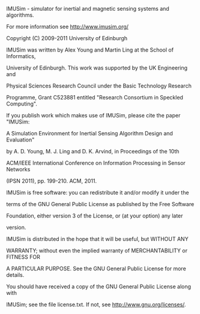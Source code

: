 IMUSim - simulator for inertial and magnetic sensing systems and algorithms.

For more information see http://www.imusim.org/

Copyright (C) 2009-2011 University of Edinburgh

IMUSim was written by Alex Young and Martin Ling at the School of Informatics,
University of Edinburgh. This work was supported by the UK Engineering and
Physical Sciences Research Council under the Basic Technology Research
Programme, Grant C523881 entitled "Research Consortium in Speckled Computing".

If you publish work which makes use of IMUSim, please cite the paper "IMUSim:
A Simulation Environment for Inertial Sensing Algorithm Design and Evaluation"
by A. D. Young, M. J. Ling and D. K. Arvind, in Proceedings of the 10th
ACM/IEEE International Conference on Information Processing in Sensor Networks
(IPSN 2011), pp. 199-210. ACM, 2011.

IMUSim is free software: you can redistribute it and/or modify it under the
terms of the GNU General Public License as published by the Free Software
Foundation, either version 3 of the License, or (at your option) any later
version.

IMUSim is distributed in the hope that it will be useful, but WITHOUT ANY
WARRANTY; without even the implied warranty of MERCHANTABILITY or FITNESS FOR
A PARTICULAR PURPOSE.  See the GNU General Public License for more details.

You should have received a copy of the GNU General Public License along with
IMUSim; see the file license.txt.  If not, see http://www.gnu.org/licenses/.
